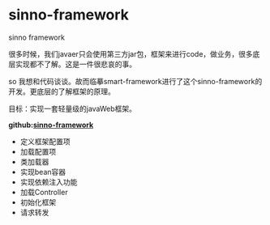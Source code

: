 # sinno-framework
sinno framework

很多时候，我们javaer只会使用第三方jar包，框架来进行code，做业务，很多底层实现都不了解。这是一件很悲哀的事。

so 我想和代码谈谈。故而临摹smart-framework进行了这个sinno-framework的开发。更底层的了解框架的原理。

目标：实现一套轻量级的javaWeb框架。

__github:[sinno-framework](https://github.com/clz619/sinno-framework)__

* 定义框架配置项  
* 加载配置项
* 类加载器  
* 实现bean容器
* 实现依赖注入功能
* 加载Controller
* 初始化框架
* 请求转发  
